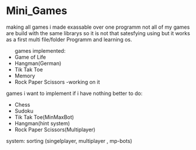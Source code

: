 # Mini_Games
making all games i made exassable over one programm
not all of my games are build with the same librarys so 
it is not that satesfying using but it works as a first
multi file/folder Programm and learning os.

<ul>games implemented:
  <li>Game of Life</li>

  <li>Hangman(German)</li>

  <li>Tik Tak Toe</li>
  <li> Memory</li>
  
<li>Rock Paper Scissors -working on it</li>
</ul>

games i want to implement if i have nothing better to do:
<ul>

<li>Chess</li>
<li>Sudoku</li>
<li>Tik Tak Toe(MinMaxBot)</li>
<li>Hangman(hint system)</li>
<li>Rock Paper Scissors(Multiplayer)</li>
  
</ul>


system:
sorting (singelplayer, multiplayer , mp-bots)

